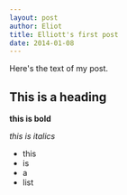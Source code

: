 ```yaml
---
layout: post
author: Eliot
title: Elliott's first post
date: 2014-01-08
---
```


Here's the text of my post.

## This is a heading

**this is bold**

*this is italics*

* this
* is
* a
* list

